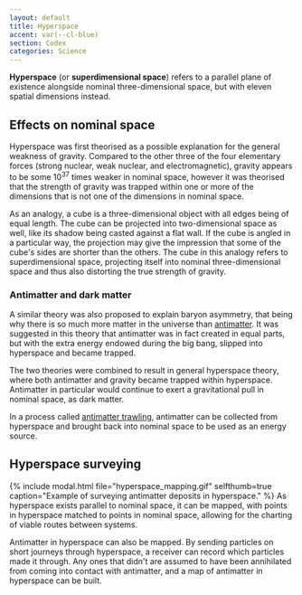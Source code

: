 ```yaml
---
layout: default
title: Hyperspace
accent: var(--cl-blue)
section: Codex
categories: Science
---
```

**Hyperspace** (or **superdimensional space**) refers to a parallel plane of existence alongside
nominal three-dimensional space, but with eleven spatial dimensions instead.

## Effects on nominal space
Hyperspace was first theorised as a possible explanation for the general weakness of gravity.
Compared to the other three of the four elementary forces (strong nuclear, weak nuclear, and
electromagnetic), gravity appears to be some 10<sup>37</sup> times weaker in nominal space, however
it was theorised that the strength of gravity was trapped within one or more of the dimensions that
is not one of the dimensions in nominal space.

As an analogy, a cube is a three-dimensional object with all edges being of equal length. The cube
can be projected into two-dimensional space as well, like its shadow being casted against a flat
wall. If the cube is angled in a particular way, the projection may give the impression that some of
the cube's sides are shorter than the others. The cube in this analogy refers to superdimensional
space, projecting itself into nominal three-dimensional space and thus also distorting the true
strength of gravity.

### Antimatter and dark matter
A similar theory was also proposed to explain baryon asymmetry, that being why there is so much more
matter in the universe than [antimatter](Antimatter.html). It was suggested in this theory that
antimatter was in fact created in equal parts, but with the extra energy endowed during the big
bang, slipped into hyperspace and became trapped.

The two theories were combined to result in general hyperspace theory, where both antimatter and
gravity became trapped within hyperspace. Antimatter in particular would continue to exert a
gravitational pull in nominal space, as dark matter.

In a process called [antimatter trawling](Antimatter_trawling.html), antimatter can be collected
from hyperspace and brought back into nominal space to be used as an energy source.

## Hyperspace surveying
{% include modal.html file="hyperspace_mapping.gif" selfthumb=true
   caption="Example of surveying antimatter deposits in hyperspace." %}
As hyperspace exists parallel to nominal space, it can be mapped, with points in hyperspace matched
to points in nominal space, allowing for the charting of viable routes between systems.

Antimatter in hyperspace can also be mapped. By sending particles on short journeys through
hyperspace, a receiver can record which particles made it through. Any ones that didn't are assumed
to have been annihilated from coming into contact with antimatter, and a map of antimatter in
hyperspace can be built.
